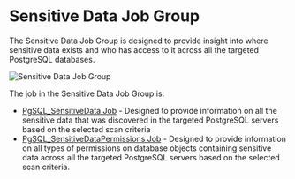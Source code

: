# Sensitive Data Job Group

The Sensitive Data Job Group is designed to provide insight into where sensitive data exists and who
has access to it across all the targeted PostgreSQL databases.

![Sensitive Data Job Group](/img/product_docs/accessanalyzer/12.0/solutions/databases/postgresql/sensitivedata/sensitivedatajobgroup.webp)

The job in the Sensitive Data Job Group is:

- [PgSQL_SensitiveData Job](/docs/accessanalyzer/12.0/solutions/databases/postgresql/sensitivedata/pgsql_sensitivedata.md) - Designed to provide information on all the
  sensitive data that was discovered in the targeted PostgreSQL servers based on the selected scan
  criteria
- [PgSQL_SensitiveDataPermissions Job](/docs/accessanalyzer/12.0/solutions/databases/postgresql/sensitivedata/pgsql_sensitivedatapermissions.md) - Designed to provide
  information on all types of permissions on database objects containing sensitive data across all
  the targeted PostgreSQL servers based on the selected scan criteria.
